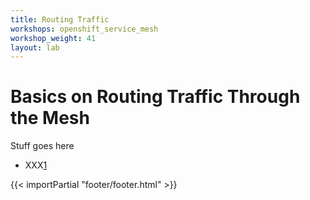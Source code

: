 ```yaml
---
title: Routing Traffic
workshops: openshift_service_mesh
workshop_weight: 41
layout: lab
---
```


# Basics on Routing Traffic Through the Mesh
Stuff goes here


* XXX[1]

[1]: https://xxxx

{{< importPartial "footer/footer.html" >}}